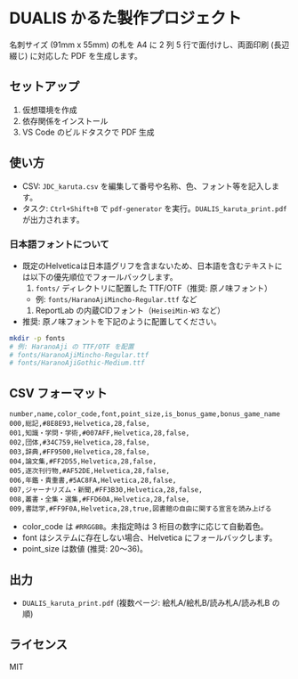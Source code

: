 # DUALIS かるた製作プロジェクト

名刺サイズ (91mm x 55mm) の札を A4 に 2 列 5 行で面付けし、両面印刷 (長辺綴じ) に対応した PDF を生成します。

## セットアップ

1. 仮想環境を作成
2. 依存関係をインストール
3. VS Code のビルドタスクで PDF 生成

## 使い方

- CSV: `JDC_karuta.csv` を編集して番号や名称、色、フォント等を記入します。
- タスク: `Ctrl+Shift+B` で `pdf-generator` を実行。`DUALIS_karuta_print.pdf` が出力されます。

### 日本語フォントについて

- 既定のHelveticaは日本語グリフを含まないため、日本語を含むテキストには以下の優先順位でフォールバックします。
  1. `fonts/` ディレクトリに配置した TTF/OTF（推奨: 原ノ味フォント）
  - 例: `fonts/HaranoAjiMincho-Regular.ttf` など
  1. ReportLab の内蔵CIDフォント（`HeiseiMin-W3` など）
- 推奨: 原ノ味フォントを下記のように配置してください。

```bash
mkdir -p fonts
# 例: HaranoAji の TTF/OTF を配置
# fonts/HaranoAjiMincho-Regular.ttf
# fonts/HaranoAjiGothic-Medium.ttf
```

## CSV フォーマット

```csv
number,name,color_code,font,point_size,is_bonus_game,bonus_game_name
000,総記,#8E8E93,Helvetica,28,false,
001,知識・学問・学術,#007AFF,Helvetica,28,false,
002,団体,#34C759,Helvetica,28,false,
003,辞典,#FF9500,Helvetica,28,false,
004,論文集,#FF2D55,Helvetica,28,false,
005,逐次刊行物,#AF52DE,Helvetica,28,false,
006,年鑑・貴重書,#5AC8FA,Helvetica,28,false,
007,ジャーナリズム・新聞,#FF3B30,Helvetica,28,false,
008,叢書・全集・選集,#FFD60A,Helvetica,28,false,
009,書誌学,#FF9F0A,Helvetica,28,true,図書館の自由に関する宣言を読み上げる
```

- color_code は `#RRGGBB`。未指定時は 3 桁目の数字に応じて自動着色。
- font はシステムに存在しない場合、Helvetica にフォールバックします。
- point_size は数値 (推奨: 20〜36)。

## 出力

- `DUALIS_karuta_print.pdf` (複数ページ: 絵札A/絵札B/読み札A/読み札B の順)

## ライセンス

MIT
